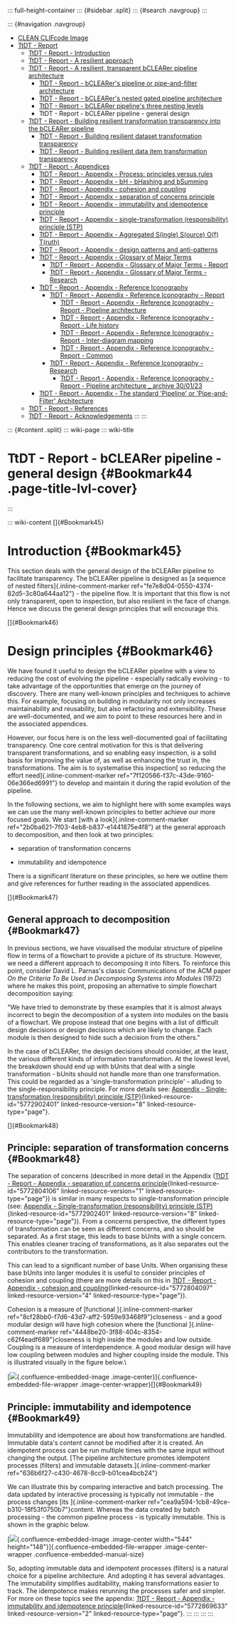 ::: full-height-container
::: {#sidebar .split}
::: {#search .navgroup}
:::

::: {#navigation .navgroup}
-   [CLEAN CLIFcode Image](page5501091875.html)
-   [TtDT - Report](page5766283265.html)
    -   [TtDT - Report - Introduction](page5765071213.html)
    -   [TtDT - Report - A resilient approach](page5769560149.html)
    -   [TtDT - Report - A resilient, transparent bCLEARer pipeline
        architecture](page5766316210.html)
        -   [TtDT - Report - bCLEARer\'s pipeline or pipe-and-filter
            architecture](page5773230168.html)
        -   [TtDT - Report - bCLEARer\'s nested gated pipeline
            architecture](page5773656071.html)
        -   [TtDT - Report - bCLEARer pipeline\'s three nesting
            levels](page5766545422.html)
        -   TtDT - Report - bCLEARer pipeline - general design
    -   [TtDT - Report - Building resilient transformation transparency
        into the bCLEARer pipeline](page5769494532.html)
        -   [TtDT - Report - Building resilient dataset transformation
            transparency](page5765136857.html)
        -   [TtDT - Report - Building resilient data item transformation
            transparency](page5766316201.html)
    -   [TtDT - Report - Appendices](page5768675336.html)
        -   [TtDT - Report - Appendix - Process: principles versus
            rules](page5769003012.html)
        -   [TtDT - Report - Appendix - bH - bHashing and
            bSumming](page5768839184.html)
        -   [TtDT - Report - Appendix - cohesion and
            coupling](page5772804097.html)
        -   [TtDT - Report - Appendix - separation of concerns
            principle](page5772804106.html)
        -   [TtDT - Report - Appendix - immutability and idempotence
            principle](page5772869633.html)
        -   [TtDT - Report - Appendix - single-transformation
            (responsibility) principle (STP)](page5772804114.html)
        -   [TtDT - Report - Appendix - Aggregated S(ingle) S(ource)
            O(f) T(ruth)](page5773328385.html)
        -   [TtDT - Report - Appendix - design patterns and
            anti-patterns](page5775982593.html)
        -   [TtDT - Report - Appendix - Glossary of Major
            Terms](page5780340771.html)
            -   [TtDT - Report - Appendix - Glossary of Major Terms -
                Report](page5793284135.html)
            -   [TtDT - Report - Appendix - Glossary of Major Terms -
                Research](page5793218610.html)
        -   [TtDT - Report - Appendix - Reference
            Iconography](page5784010894.html)
            -   [TtDT - Report - Appendix - Reference Iconography -
                Report](page5783355393.html)
                -   [TtDT - Report - Appendix - Reference Iconography -
                    Report - Pipeline architecture](page5797249025.html)
                -   [TtDT - Report - Appendix - Reference Iconography -
                    Report - Life history](page5796298761.html)
                -   [TtDT - Report - Appendix - Reference Iconography -
                    Report - Inter-diagram mapping](page5796299378.html)
                -   [TtDT - Report - Appendix - Reference Iconography -
                    Report - Common](page5796299991.html)
            -   [TtDT - Report - Appendix - Reference Iconography -
                Research](page5785092097.html)
                -   [TtDT - Report - Appendix - Reference Iconography -
                    Report - Pipeline architecture \_ archive
                    30/01/23](page5796331521.html)
        -   [TtDT - Report - Appendix - The standard \'Pipeline\' or
            \'Pipe-and-Filter\' Architecture](page5784338433.html)
    -   [TtDT - Report - References](page5766578192.html)
    -   [TtDT - Report - Acknowledgements](page5766545409.html)
:::
:::

::: {#content .split}
::: wiki-page
::: wiki-title
# TtDT - Report - bCLEARer pipeline - general design {#Bookmark44 .page-title-lvl-cover}
:::

::: wiki-content
[]{#Bookmark45}

# Introduction {#Bookmark45}

This section deals with the general design of the bCLEARer pipeline to
facilitate transparency. The bCLEARer pipeline is designed as [a
sequence of nested filters]{.inline-comment-marker
ref="fe7e8d04-0550-4374-82d5-3c80a644aa12"} - the pipeline flow. It is
important that this flow is not only transparent, open to inspection,
but also resilient in the face of change. Hence we discuss the general
design principles that will encourage this.

[]{#Bookmark46}

# Design principles {#Bookmark46}

We have found it useful to design the bCLEARer pipeline with a view to
reducing the cost of evolving the pipeline - especially radically
evolving - to take advantage of the opportunities that emerge on the
journey of discovery. There are many well-known principles and
techniques to achieve this. For example, focusing on building in
modularity not only increases maintainability and reusability, but also
refactoring and extensibility. These are well-documented, and we aim to
point to these resources here and in the associated appendices.

However, our focus here is on the less well-documented goal of
facilitating transparency. One core central motivation for this is that
delivering transparent transformations, and so enabling easy inspection,
is a solid basis for improving the value of, as well as enhancing the
trust in, the transformations. The aim is to systematise this
inspection[ so reducing the effort need]{.inline-comment-marker
ref="7f120566-f37c-43de-9160-06e366ed6991"} to develop and maintain it
during the rapid evolution of the pipeline.

In the following sections, we aim to highlight here with some examples
ways we can use the many well-known principles to better achieve our
more focused goals. We start [with a look]{.inline-comment-marker
ref="2b0ba621-7f03-4eb8-b837-e1441875e4f8"} at the general approach to
decomposition, and then look at two principles:

-   separation of transformation concerns

-   immutability and idempotence

There is a significant literature on these principles, so here we
outline them and give references for further reading in the associated
appendices.

[]{#Bookmark47}

## General approach to decomposition {#Bookmark47}

In previous sections, we have visualised the modular structure of
pipeline flow in terms of a flowchart to provide a picture of its
structure. However, we need a different approach to decomposing it into
filters. To reinforce this point, consider David L. Parnas's classic
Communications of the ACM paper *On the Criteria To Be Used in
Decomposing Systems into Modules* (1972) where he makes this point,
proposing an alternative to simple flowchart decomposition saying:

"We have tried to demonstrate by these examples that it is almost always
incorrect to begin the decomposition of a system into modules on the
basis of a flowchart. We propose instead that one begins with a list of
difficult design decisions or design decisions which are likely to
change. Each module is then designed to hide such a decision from the
others."

In the case of bCLEARer, the design decisions should consider, at the
least, the various different kinds of information transformation. At the
lowest level, the breakdown should end up with bUnits that deal with a
single transformation - bUnits should not handle more than one
transformation. This could be regarded as a 'single-transformation
principle' - alluding to the single-responsibility principle. For more
details see: [Appendix - Single-transformation (responsibility)
principle
(STP)](https://borocvi.atlassian.net/wiki/spaces/SB/pages/5772902401 "https://borocvi.atlassian.net/wiki/spaces/SB/pages/5772902401"){linked-resource-id="5772902401"
linked-resource-version="8" linked-resource-type="page"}.

[]{#Bookmark48}

## Principle: separation of transformation concerns {#Bookmark48}

The separation of concerns (described in more detail in the Appendix
([TtDT - Report - Appendix - separation of concerns
principle](page5772804106.html#Bookmark99 "TtDT - Report - Appendix - separation of concerns principle"){linked-resource-id="5772804106"
linked-resource-version="1" linked-resource-type="page"}) is similar in
many respects to single-transformation principle (see: [Appendix -
Single-transformation (responsibility) principle
(STP)](https://borocvi.atlassian.net/wiki/spaces/SB/pages/5772902401 "https://borocvi.atlassian.net/wiki/spaces/SB/pages/5772902401"){linked-resource-id="5772902401"
linked-resource-version="8" linked-resource-type="page"}). From a
concerns perspective, the different types of transformation can be seen
as different concerns, and so should be separated. As a first stage,
this leads to base bUnits with a single concern. This enables cleaner
tracing of transformations, as it also separates out the contributors to
the transformation.

This can lead to a significant number of base Units. When organising
these base bUnits into larger modules it is useful to consider
principles of cohesion and coupling (there are more details on this in
[TtDT - Report - Appendix - cohesion and
coupling](page5772804097.html#Bookmark97 "TtDT - Report - Appendix - cohesion and coupling"){linked-resource-id="5772804097"
linked-resource-version="4" linked-resource-type="page"}).

Cohesion is a measure of [functional ]{.inline-comment-marker
ref="8cf28bb0-f7d6-43d7-aff2-5959e93468f9"}closeness - and a good
modular design will have high cohesion where the [functional
]{.inline-comment-marker
ref="4448be20-3f88-404c-8354-c62f4eadf689"}closeness is high inside the
modules and low outside. Coupling is a measure of interdependence. A
good modular design will have low coupling between modules and higher
coupling inside the module. This is illustrated visually in the figure
below.\

[![](/Users/terraire/Downloads/TtDT/media/img_42.png){.confluence-embedded-image
.image-center}]{.confluence-embedded-file-wrapper
.image-center-wrapper}[]{#Bookmark49}

## Principle: immutability and idempotence {#Bookmark49}

Immutability and idempotence are about how transformations are handled.
Immutable data's content cannot be modified after it is created. An
idempotent process can be run multiple times with the same input without
changing the output. [The pipeline architecture promotes idempotent
processes (filters) and immutable datasets.]{.inline-comment-marker
ref="636b6f27-c430-4678-8cc9-b01cea4bcb24"}

We can illustrate this by comparing interactive and batch processing.
The data updated by interactive processing is typically not immutable -
the process changes [its ]{.inline-comment-marker
ref="cea9a594-1cb8-49ce-b310-18f53f0750b7"}content. Whereas the data
created by batch processing - the common pipeline process - is typically
immutable. This is shown in the graphic below.

[![](/Users/terraire/Downloads/TtDT/media/img_43.png){.confluence-embedded-image
.image-center width="544"
height="148"}]{.confluence-embedded-file-wrapper .image-center-wrapper
.confluence-embedded-manual-size}

So, adopting immutable data and idempotent processes (filters) is a
natural choice for a pipeline architecture. And adopting it has several
advantages. The immutability simplifies auditability, making
transformations easier to track. The idempotence makes rerunning the
processes safer and simpler. For more on these topics see the appendix:
[TtDT - Report - Appendix - immutability and idempotence
principle](page5772869633.html#Bookmark101 "TtDT - Report - Appendix - immutability and idempotence principle"){linked-resource-id="5772869633"
linked-resource-version="2" linked-resource-type="page"}.
:::
:::
:::
:::
